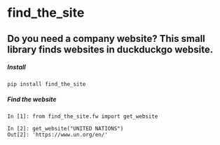 # find_the_site
## Do you need a company website? This small library finds websites in duckduckgo website.
##### Install

```
pip install find_the_site
```

##### Find the website

```
In [1]: from find_the_site.fw import get_website                                               

In [2]: get_website("UNITED NATIONS")                                                          
Out[2]: 'https://www.un.org/en/'
```
